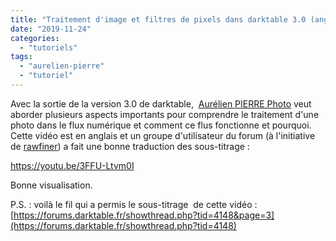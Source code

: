 ```yaml
---
title: "Traitement d'image et filtres de pixels dans darktable 3.0 (anglais)"
date: "2019-11-24"
categories: 
  - "tutoriels"
tags: 
  - "aurelien-pierre"
  - "tutoriel"
---
```


Avec la sortie de la version 3.0 de darktable,  [Aurélien PIERRE Photo](https://www.youtube.com/channel/UCmsSn3fujI81EKEr4NLxrcg) veut aborder plusieurs aspects importants pour comprendre le traitement d'une photo dans le flux numérique et comment ce flus fonctionne et pourquoi. Cette vidéo est en anglais et un groupe d'utilisateur du forum (à l'initiative de [rawfiner](https://www.youtube.com/channel/UCEz-0EYZTx03UdQszbL8xDA)) a fait une bonne traduction des sous-titrage :

https://youtu.be/3FFU-Ltvm0I

Bonne visualisation.

P.S. : voilà le fil qui a permis le sous-titrage  de cette vidéo : [https://forums.darktable.fr/showthread.php?tid=4148&page=3](https://forums.darktable.fr/showthread.php?tid=4148)

